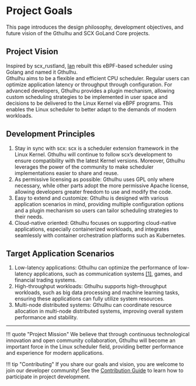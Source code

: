 # Project Goals

This page introduces the design philosophy, development objectives, and future vision of the Gthulhu and SCX GoLand Core projects.

## Project Vision

Inspired by scx_rustland, [Ian](https://github.com/ianchen0119) rebuilt this eBPF-based scheduler using Golang and named it Gthulhu.  
Gthulhu aims to be a flexible and efficient CPU scheduler. Regular users can optimize application latency or throughput through configuration. For advanced developers, Gthulhu provides a plugin mechanism, allowing custom scheduling strategies to be implemented in user space and decisions to be delivered to the Linux Kernel via eBPF programs. This enables the Linux scheduler to better adapt to the demands of modern workloads.

## Development Principles

1. Stay in sync with scx: scx is a scheduler extension framework in the Linux Kernel. Gthulhu will continue to follow scx’s development to ensure compatibility with the latest Kernel versions. Moreover, Gthulhu leverages the power of the community to make scheduler implementations easier to share and reuse.
2. As permissive licensing as possible: Gthulhu uses GPL only where necessary, while other parts adopt the more permissive Apache license, allowing developers greater freedom to use and modify the code.
3. Easy to extend and customize: Gthulhu is designed with various application scenarios in mind, providing multiple configuration options and a plugin mechanism so users can tailor scheduling strategies to their needs.
4. Cloud-native oriented: Gthulhu focuses on supporting cloud-native applications, especially containerized workloads, and integrates seamlessly with container orchestration platforms such as Kubernetes.

## Target Application Scenarios

1. Low-latency applications: Gthulhu can optimize the performance of low-latency applications, such as communication systems [[1]](https://www.youtube.com/watch?v=MfU64idQcHg), games, and financial trading systems.
2. High-throughput workloads: Gthulhu supports high-throughput workloads, such as big data processing and machine learning tasks, ensuring these applications can fully utilize system resources.
3. Multi-node distributed systems: Gthulhu can coordinate resource allocation in multi-node distributed systems, improving overall system performance and stability.

---

!!! quote "Project Mission"
    We believe that through continuous technological innovation and open community collaboration, Gthulhu will become an important force in the Linux scheduler field, providing better performance and experience for modern applications.

!!! tip "Contributing"
    If you share our goals and vision, you are welcome to join our developer community! See the [Contribution Guide](contributing.md) to learn how to participate in project development.
